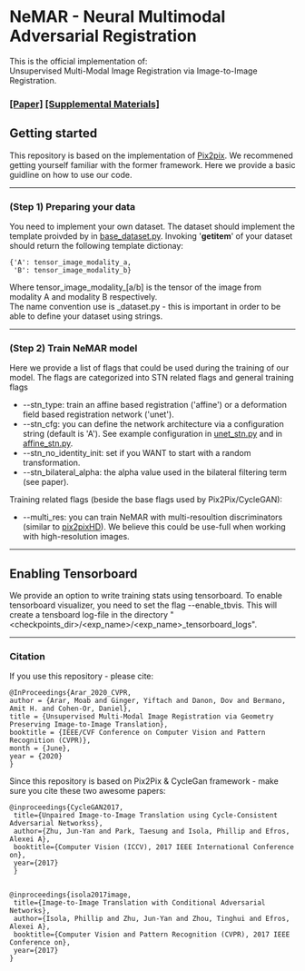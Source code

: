 # NeMAR - Neural Multimodal Adversarial Registration
This is the official implementation of:<br>
Unsupervised Multi-Modal Image Registration via Image-to-Image Registration.
### [\[Paper\]](http://openaccess.thecvf.com/content_CVPR_2020/papers/Arar_Unsupervised_Multi-Modal_Image_Registration_via_Geometry_Preserving_Image-to-Image_Translation_CVPR_2020_paper.pdf)   [\[Supplemental Materials\]](http://openaccess.thecvf.com/content_CVPR_2020/supplemental/Arar_Unsupervised_Multi-Modal_Image_CVPR_2020_supplemental.pdf)

## Getting started
This repository is based on the implementation of [Pix2pix](https://github.com/junyanz/pytorch-CycleGAN-and-pix2pix). We recommened getting yourself familiar with the former framework. Here we provide a basic guidline on how to use our code.

---

### (Step 1) Preparing your data
You need to implement your own dataset. The dataset should implement the template proivded by in [base_dataset.py](data/base_dataset.py). Invoking '__getitem__' of your dataset should return the following template dictionay:<br>

    {'A': tensor_image_modality_a,
     'B': tensor_image_modality_b}
 
Where tensor_image_modality_[a/b] is the tensor of the image from modality A and modality B respectively.<br>
The name convention use is <whatever-name-you-want>_dataset.py - this is important in order to be able to define your dataset using strings.

---
 
### (Step 2) Train NeMAR model
Here we provide a list of flags that could be used during the training of our model. The flags are categorized into 
STN related flags and general training flags<br>
* --stn_type: train an affine based registration ('affine') or a deformation field based registration network ('unet').
* --stn_cfg: you can define the network architecture via a configuration string (default is 'A').
 See example configuration in [unet_stn.py](models/stn/unet_stn.py) and in [affine_stn.py](models/stn/affine_stn.py).
* --stn_no_identity_init: set if you WANT to start with a random transformation.
* --stn_bilateral_alpha: the alpha value used in the bilateral filtering term (see paper).

Training related flags (beside the base flags used by Pix2Pix/CycleGAN):
* --multi_res: you can train NeMAR with multi-resoultion discriminators (similar to [pix2pixHD](https://arxiv.org/pdf/1711.11585.pdf)). 
We believe this could be use-full when working with high-resolution images.

---

## Enabling Tensorboard
We provide an option to write training stats using tensorboard. To enable tensorboard visualizer, you need to set the flag --enable_tbvis.
This will create a tensboard log-file in the directory "<checkpoints_dir>/<exp_name>/<exp_name>_tensorboard_logs". 

---

### Citation
If you use this repository - please cite:

    @InProceedings{Arar_2020_CVPR,
    author = {Arar, Moab and Ginger, Yiftach and Danon, Dov and Bermano, Amit H. and Cohen-Or, Daniel},
    title = {Unsupervised Multi-Modal Image Registration via Geometry Preserving Image-to-Image Translation},
    booktitle = {IEEE/CVF Conference on Computer Vision and Pattern Recognition (CVPR)},
    month = {June},
    year = {2020}
    }

Since this repository is based on Pix2Pix & CycleGan framework - make sure you cite these two awesome papers:

    @inproceedings{CycleGAN2017,
     title={Unpaired Image-to-Image Translation using Cycle-Consistent Adversarial Networkss},
     author={Zhu, Jun-Yan and Park, Taesung and Isola, Phillip and Efros, Alexei A},
     booktitle={Computer Vision (ICCV), 2017 IEEE International Conference on},
     year={2017}
     }


    @inproceedings{isola2017image,
     title={Image-to-Image Translation with Conditional Adversarial Networks},
     author={Isola, Phillip and Zhu, Jun-Yan and Zhou, Tinghui and Efros, Alexei A},
     booktitle={Computer Vision and Pattern Recognition (CVPR), 2017 IEEE Conference on},
     year={2017}
    }
   
